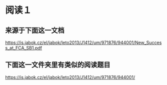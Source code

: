 # 阅读１
## 来源于下面这一文档

https://is.jabok.cz/el/jabok/leto2013/J1412/um/971876/944001/New_Success_at_FCA_SB1.pdf

## 下面这一文件夹里有类似的阅读题目

https://is.jabok.cz/el/jabok/leto2013/J1412/um/971876/944001/
